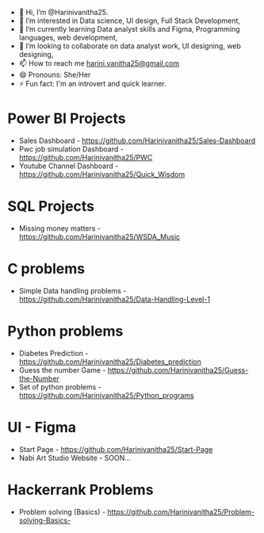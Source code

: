 - 👋 Hi, I’m @Harinivanitha25.
- 👀 I’m interested in Data science, UI design, Full Stack Development,
- 🌱 I’m currently learning Data analyst skills and Figma, Programming languages, web development, 
- 💞️ I’m looking to collaborate on data analyst work, UI designing, web designing, 
- 📫 How to reach me harini.vanitha25@gmail.com
- 😄 Pronouns: She/Her
- ⚡ Fun fact: I'm an introvert and quick learner.

# Power BI Projects
 - Sales Dashboard  - https://github.com/Harinivanitha25/Sales-Dashboard
 - Pwc job simulation Dashboard - https://github.com/Harinivanitha25/PWC
 - Youtube Channel Dashboard - https://github.com/Harinivanitha25/Quick_Wisdom

# SQL Projects
 - Missing money matters - https://github.com/Harinivanitha25/WSDA_Music

# C problems
 - Simple Data handling problems - https://github.com/Harinivanitha25/Data-Handling-Level-1

# Python problems
 - Diabetes Prediction - https://github.com/Harinivanitha25/Diabetes_prediction
 - Guess the number Game - https://github.com/Harinivanitha25/Guess-the-Number
 - Set of python problems - https://github.com/Harinivanitha25/Python_programs

# UI - Figma
 - Start Page - https://github.com/Harinivanitha25/Start-Page
 - Nabi Art Studio Website - SOON...

# Hackerrank Problems
 - Problem solving (Basics) - https://github.com/Harinivanitha25/Problem-solving-Basics-
<!---
Harinivanitha25/Harinivanitha25 is a ✨ special ✨ repository because its `README.md` (this file) appears on your GitHub profile.
You can click the Preview link to take a look at your changes.
--->
